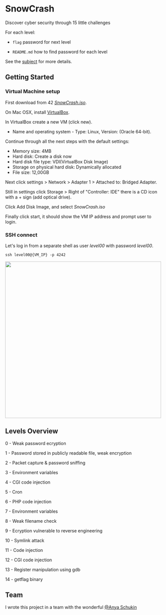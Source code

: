 # SnowCrash

Discover cyber security through 15 little challenges

For each level:

* ```flag``` password for next level

* ```README.md``` how to find password for each level

See the [subject](https://github.com/dfinnis/SnowCrash/blob/master/subject.pdf) for more details.


## Getting Started

### Virtual Machine setup

First download from 42 [*SnowCrash.iso*](https://projects.intra.42.fr/uploads/document/document/2831/SnowCrash.iso).

On Mac OSX, install [VirtualBox](https://www.virtualbox.org/).

In VirtualBox create a new VM (click new).

* Name and operating system - Type: Linux, Version: (Oracle 64-bit).

Continue through all the next steps with the default settings:

* Memory size: 4MB
* Hard disk: Create a disk now
* Hard disk file type: VDI(VirtualBox Disk Image)
* Storage on physical hard disk: Dynamically allocated
* File size: 12,00GB

Next click settings > Network > Adapter 1 > Attached to: Bridged Adapter.

Still in settings click Storage > Right of "Controller: IDE" there is a CD icon with a + sign (add optical drive).

Click Add Disk Image, and select *SnowCrash.iso*

Finally click start, it should show the VM IP address and prompt user to login.

### SSH connect

Let's log in from a separate shell as user *level00* with password *level00*.

```ssh level00@{VM_IP} -p 4242```

<img src="https://github.com/dfinnis/SnowCrash/blob/master/img/ssh.png" width="500">


## Levels Overview

0 - Weak password ecryption

1 - Password stored in publicly readable file, weak encryption

2 - Packet capture & password sniffing

3 - Environment variables

4 - CGI code injection

5 - Cron

6 - PHP code injection

7 - Environment variables

8 - Weak filename check

9 - Ecryption vulnerable to reverse engineering

10 - Symlink attack

11 - Code injection

12 - CGI code injection

13 - Register manipulation using gdb

14 - getflag binary


## Team

I wrote this project in a team with the wonderful [@Anya Schukin](https://github.com/anyashuka)
